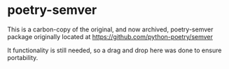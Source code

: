 poetry-semver
=============

This is a carbon-copy of the original, and now archived, poetry-semver
package originally located at https://github.com/python-poetry/semver

It functionality is still needed, so a drag and drop here was done to ensure
portability.
